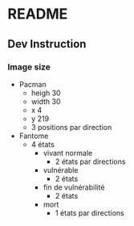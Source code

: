 # README

## Dev Instruction
### Image size
- Pacman
    - heigh 30
    - width 30
    - x 4
    - y 219
    - 3 positions par direction
- Fantome
    - 4 états
        - vivant normale
            - 2 états par directions
        - vulnérable
            - 2 états
        - fin de vulnérabilité 
            - 2 états
        - mort
            - 1 états par directions